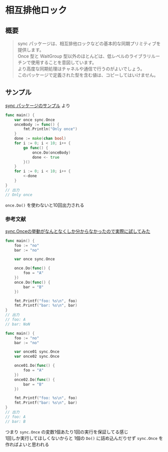 # 相互排他ロック
## 概要

>sync パッケージは、相互排他ロックなどの基本的な同期プリミティブを提供します。  
>Once 型と WaitGroup 型以外のほとんどは、低レベルのライブラリルーチンで使用することを意図しています。  
>より高度な同期処理はチャネルや通信で行うのがよいでしょう。  
>このパッケージで定義された型を含む値は、コピーしてはいけません。  

## サンプル
[sync パッケージのサンプル](https://pkg.go.dev/sync#example-Once) より  
```go
func main() {
	var once sync.Once
	onceBody := func() {
		fmt.Println("Only once")
	}
	done := make(chan bool)
	for i := 0; i < 10; i++ {
		go func() {
			once.Do(onceBody)
			done <- true
		}()
	}
	for i := 0; i < 10; i++ {
		<-done
	}
}
// 出力
// Only once
```
`once.Do()` を使わないと10回出力される  

### 参考文献
[sync.Onceの挙動がなんとなくしか分からなかったので実際に試してみた](https://qiita.com/usk81/items/26041e9939f7fd89fcc9)
```go
func main() {
	foo := "no"
	bar := "no"

	var once sync.Once

	once.Do(func() {
		foo = "A"
	})
	once.Do(func() {
		bar = "B"
	})

	fmt.Printf("foo: %s\n", foo)
	fmt.Printf("bar: %s\n", bar)
}
// 出力
// foo: A
// bar: NoN
```
```go
func main() {
	foo := "no"
	bar := "no"

	var once01 sync.Once
	var once02 sync.Once

	once01.Do(func() {
		foo = "A"
	})
	once02.Do(func() {
		bar = "B"
	})

	fmt.Printf("foo: %s\n", foo)
	fmt.Printf("bar: %s\n", bar)
}
// 出力
// foo: A
// bar: B
```

つまり `sync.Once` の変数1個あたり1回の実行を保証してる感じ  
1回しか実行してほしくないからと 1個の `Do()` に詰め込んだりせず `sync.Once` を作ればよいと思われる  
